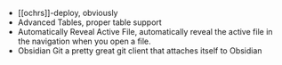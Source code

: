 - [[ochrs]]-deploy, obviously
- Advanced Tables, proper table support
- Automatically Reveal Active File, automatically reveal the active file in the navigation when you open a file.
- Obsidian Git a pretty great git client that attaches itself to Obsidian